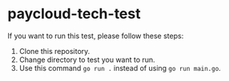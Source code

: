 # paycloud-tech-test

If you want to run this test, please follow these steps:

1. Clone this repository.
2. Change directory to test you want to run.
3. Use this command `go run .` instead of using `go run main.go`.
